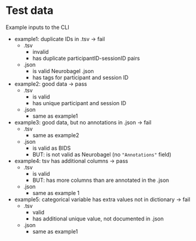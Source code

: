 # Test data

Example inputs to the CLI

- example1: duplicate IDs in .tsv -> fail
  - .tsv
    - invalid
    - has duplicate participantID-sessionID pairs
  - .json
    - is valid Neurobagel .json
    - has tags for participant and session ID
- example2: good data -> pass
  - .tsv
    - is valid
    - has unique participant and session ID
  - .json
    - same as example1
- example3: good data, but no annotations in .json -> fail
  - .tsv
    - same as example2
  - .json
    - is valid as BIDS
    - BUT: is not valid as Neurobagel (no `"Annotations"` field)
- example4: tsv has additional columns -> pass
  - .tsv
    - is valid
    - BUT: has more columns than are annotated in the .json
  - .json
    - same as example 1
- example5: categorical variable has extra values not in dictionary -> fail
  - .tsv
    - valid
    - has additional unique value, not documented in .json
  - .json
    - same as example1